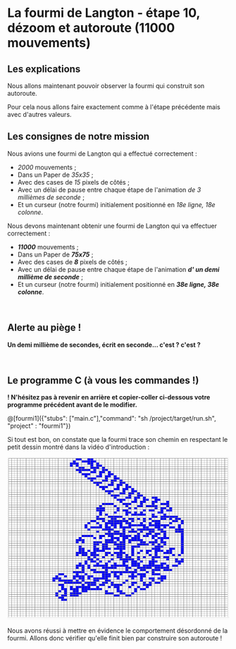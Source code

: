 # La fourmi de Langton - étape 10, dézoom et autoroute (11000 mouvements)

## Les explications

Nous allons maintenant pouvoir observer la fourmi qui construit son autoroute.

Pour cela nous allons faire exactement comme à l'étape précédente mais avec d'autres valeurs.

## Les consignes de notre mission

Nous avions une fourmi de Langton qui a effectué correctement :
- *2000* mouvements ;
- Dans un Paper de *35x35* ;
- Avec des cases de *15* pixels de côtés ;
- Avec un délai de pause entre chaque étape de l'animation *de 3 millièmes de seconde* ;
- Et un curseur (notre fourmi) initialement positionné en *18e ligne, 18e colonne*.

Nous devons maintenant obtenir une fourmi de Langton qui va effectuer correctement :
- ***11000*** mouvements ;
- Dans un Paper de ***75x75*** ;
- Avec des cases de ***8*** pixels de côtés ;
- Avec un délai de pause entre chaque étape de l'animation ***d' un demi millième de seconde*** ;
- Et un curseur (notre fourmi) initialement positionné en ***38e ligne, 38e colonne***.
<br />

## Alerte au piège !

**Un demi millième de secondes, écrit en seconde... c'est ? c'est ?**

<br />

## Le programme C (à vous les commandes !)

**! N'hésitez pas à revenir en arrière et copier-coller ci-dessous votre programme précédent avant de le modifier.**

@[fourmi1]({"stubs": ["main.c"],"command": "sh /project/target/run.sh", "project" : "fourmi1"})

Si tout est bon, on constate que la fourmi trace son chemin en respectant le petit dessin montré dans la vidéo d'introduction :

![dessin472etapes](img/dessin11000etapes.PNG)

Nous avons réussi à mettre en évidence le comportement désordonné de la fourmi. Allons donc vérifier qu'elle finit bien par construire son autoroute !


